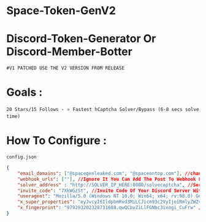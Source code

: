 # Space-Token-GenV2
# Discord-Token-Generator Or Discord-Member-Botter

`#V1 PATCHED
USE THE V2 VERSION FROM RELEASE`

# Goals : 

`20 Stars/15 Follows - ⭐ Fastest hCaptcha Solver/Bypass (6-8 secs solve time)`<br />

# How To Configure : 

`config.json`
```json
{
    "email_domains": ["@spacegenleaked.com", "@spaceontop.com"], //change it frequently after genning 1-2k use .com mails
    "webhook_urls": [""], //Ignore It You Can Add The Post To Webhook Function If You Know Python
    "solver_address" : "http://SOLVER_IP_HERE:8080/solvecaptcha", //Server Url Of The hCaptcha Solver/Bypass, Mentioned Below
    "invite_code": "7XkWGzSt", //Invite Code Of Your Discord Server Without Discord.gg/
    "useragent": "Mozilla/5.0 (Windows NT 10.0; Win64; x64; rv:98.0) Gecko/20100101 Firefox/98.0", //Dont Touch It
    "x_super_properties": "eyJvcyI6IldpbmRvd3MiLCJicm93c2VyIjoiRmlyZWZveCIs...", //Dont Touch It
    "x_fingerprint": "979293202328731688.qwQCbvZiLlFGNbc3ixogi_CuFrw" //Dont Touch It
}
```
